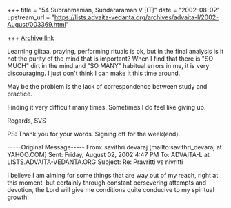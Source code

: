 +++
title = "54 Subrahmanian, Sundararaman V [IT]"
date = "2002-08-02"
upstream_url = "https://lists.advaita-vedanta.org/archives/advaita-l/2002-August/003369.html"

+++
[Archive link](https://lists.advaita-vedanta.org/archives/advaita-l/2002-August/003369.html)

Learning giitaa, praying, performing rituals is ok, but in the final
analysis is it not the purity of the mind that is important?  When I find
that there is "SO MUCH" dirt in the mind and "SO MANY" habitual errors in
me, it is very discouraging.  I just don't think I can make it this time
around.

May be the problem is the lack of correspondence between study and practice.

Finding it very difficult many times.  Sometimes I do feel like giving up.

Regards,
SVS

PS:  Thank you for your words.  Signing off for the week(end).

-----Original Message-----
From: savithri devaraj [mailto:savithri_devaraj at YAHOO.COM]
Sent: Friday, August 02, 2002 4:47 PM
To: ADVAITA-L at LISTS.ADVAITA-VEDANTA.ORG
Subject: Re: Pravritti vs nivritti

I believe I am aiming for some
things that are way out of my reach, right at this
moment, but certainly through constant persevering
attempts and devotion, the Lord will give me
conditions quite conducive to my spiritual growth.

